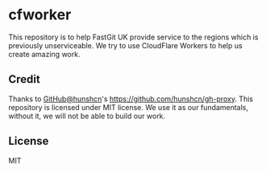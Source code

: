 # cfworker

This repository is to help FastGit UK provide service to the regions which is previously unserviceable. We try to use CloudFlare Workers to help us create amazing work.

## Credit

Thanks to [GitHub@hunshcn](https://github.com/hunshcn)'s https://github.com/hunshcn/gh-proxy. This repository is licensed under MIT license. We use it as our fundamentals, without it, we will not be able to build our work.

## License

MIT